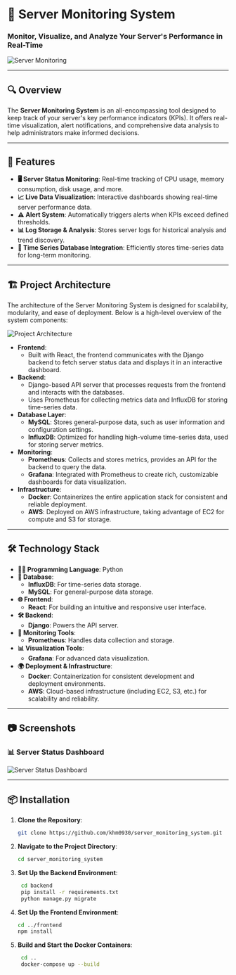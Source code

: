 # **🚀 Server Monitoring System**

### **Monitor, Visualize, and Analyze Your Server's Performance in Real-Time**

![Server Monitoring](https://github.com/khm0930/server_monitoring_system/blob/main/assets/server_monitoring_system_screenshot.png)

---

## **🔍 Overview**

The **Server Monitoring System** is an all-encompassing tool designed to keep track of your server's key performance indicators (KPIs). It offers real-time visualization, alert notifications, and comprehensive data analysis to help administrators make informed decisions.

---

## **🎯 Features**

- **🖥️ Server Status Monitoring**: Real-time tracking of CPU usage, memory consumption, disk usage, and more.
- **📈 Live Data Visualization**: Interactive dashboards showing real-time server performance data.
- **⚠️ Alert System**: Automatically triggers alerts when KPIs exceed defined thresholds.
- **📊 Log Storage & Analysis**: Stores server logs for historical analysis and trend discovery.
- **💾 Time Series Database Integration**: Efficiently stores time-series data for long-term monitoring.

---

## **🏗️ Project Architecture**

The architecture of the Server Monitoring System is designed for scalability, modularity, and ease of deployment. Below is a high-level overview of the system components:

![Project Architecture](https://github.com/khm0930/server_monitoring_system/blob/main/assets/project_architecture.png)

- **Frontend**: 
  - Built with React, the frontend communicates with the Django backend to fetch server status data and displays it in an interactive dashboard.
- **Backend**:
  - Django-based API server that processes requests from the frontend and interacts with the databases.
  - Uses Prometheus for collecting metrics data and InfluxDB for storing time-series data.
- **Database Layer**:
  - **MySQL**: Stores general-purpose data, such as user information and configuration settings.
  - **InfluxDB**: Optimized for handling high-volume time-series data, used for storing server metrics.
- **Monitoring**:
  - **Prometheus**: Collects and stores metrics, provides an API for the backend to query the data.
  - **Grafana**: Integrated with Prometheus to create rich, customizable dashboards for data visualization.
- **Infrastructure**:
  - **Docker**: Containerizes the entire application stack for consistent and reliable deployment.
  - **AWS**: Deployed on AWS infrastructure, taking advantage of EC2 for compute and S3 for storage.

---

## **🛠️ Technology Stack**

- **🧑‍💻 Programming Language**: Python
- **💾 Database**:
  - **InfluxDB**: For time-series data storage.
  - **MySQL**: For general-purpose data storage.
- **🌐 Frontend**: 
  - **React**: For building an intuitive and responsive user interface.
- **🛠️ Backend**:
  - **Django**: Powers the API server.
- **📡 Monitoring Tools**:
  - **Prometheus**: Handles data collection and storage.
- **📊 Visualization Tools**:
  - **Grafana**: For advanced data visualization.
- **🌍 Deployment & Infrastructure**:
  - **Docker**: Containerization for consistent development and deployment environments.
  - **AWS**: Cloud-based infrastructure (including EC2, S3, etc.) for scalability and reliability.

---

## **📷 Screenshots**

### **📊 Server Status Dashboard**

![Server Status Dashboard](https://github.com/khm0930/server_monitoring_system/blob/main/assets/server_status_dashboard.png)

---

## **📦 Installation**

1. **Clone the Repository**:
   ```bash
   git clone https://github.com/khm0930/server_monitoring_system.git
2. **Navigate to the Project Directory**:
   ```bash
   cd server_monitoring_system
3. **Set Up the Backend Environment**:
   ```bash
    cd backend
    pip install -r requirements.txt
    python manage.py migrate
4. **Set Up the Frontend Environment**:
   ```bash
   cd ../frontend
   npm install
5. **Build and Start the Docker Containers**:
   ```bash
    cd ..
    docker-compose up --build

